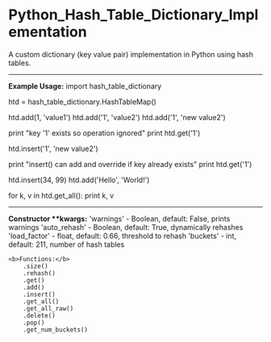 Python_Hash_Table_Dictionary_Implementation
===========================================

A custom dictionary (key value pair) implementation in Python using hash tables.

<hr>
<b>Example Usage:</b>
import hash_table_dictionary


htd = hash_table_dictionary.HashTableMap()

htd.add(1, 'value1')
htd.add('1', 'value2')
htd.add('1', 'new value2')

print "key '1' exists so operation ignored"
print htd.get('1')

htd.insert('1', 'new value2')

print "insert() can add and override if key already exists"
print htd.get('1')

htd.insert(34, 99)
htd.add('Hello', 'World!')

for k, v in htd.get_all():
    print k, v
    
  <hr>
  <b>Constructor **kwargs:</b>
        'warnings' - Boolean, default: False, prints warnings
        'auto_rehash' - Boolean, default: True, dynamically rehashes
        'load_factor' - float, default: 0.66, threshold to rehash
        'buckets' - int, default: 211, number of hash tables

    <b>Functions:</b>
        .size()
        .rehash()
        .get()
        .add()
        .insert()
        .get_all()
        .get_all_raw()
        .delete()
        .pop()
        .get_num_buckets()
